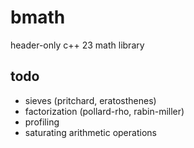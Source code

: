 # bmath

header-only c++ 23 math library

## todo

- sieves (pritchard, eratosthenes)
- factorization (pollard-rho, rabin-miller)
- profiling
- saturating arithmetic operations
